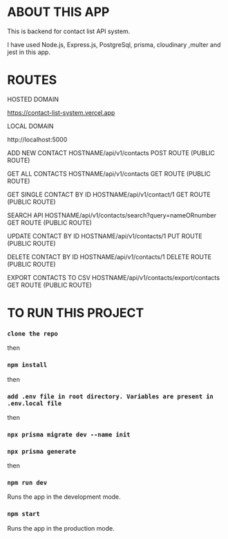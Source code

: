 # ABOUT THIS APP

This is backend for contact list API system.

I have used Node.js, Express.js, PostgreSql, prisma, cloudinary ,multer and jest in this app.

# ROUTES

HOSTED DOMAIN 

https://contact-list-system.vercel.app

LOCAL DOMAIN

http://localhost:5000


ADD NEW CONTACT
HOSTNAME/api/v1/contacts  POST ROUTE (PUBLIC ROUTE)

GET ALL CONTACTS
HOSTNAME/api/v1/contacts  GET ROUTE (PUBLIC ROUTE)

GET SINGLE CONTACT BY ID
HOSTNAME/api/v1/contact/1  GET ROUTE (PUBLIC ROUTE)

SEARCH API
HOSTNAME/api/v1/contacts/search?query=nameORnumber  GET ROUTE (PUBLIC ROUTE)

UPDATE CONTACT BY ID
HOSTNAME/api/v1/contacts/1  PUT ROUTE (PUBLIC ROUTE)

DELETE CONTACT BY ID
HOSTNAME/api/v1/contacts/1  DELETE ROUTE (PUBLIC ROUTE)

EXPORT CONTACTS TO CSV
HOSTNAME/api/v1/contacts/export/contacts  GET ROUTE (PUBLIC ROUTE)


# TO RUN THIS PROJECT
### `clone the repo`
then
### `npm install`
then
### `add .env file in root directory. Variables are present in .env.local file`
then
### `npx prisma migrate dev --name init`
### `npx prisma generate`
then
### `npm run dev` 
Runs the app in the development mode.
### `npm start`
Runs the app in the production mode.

